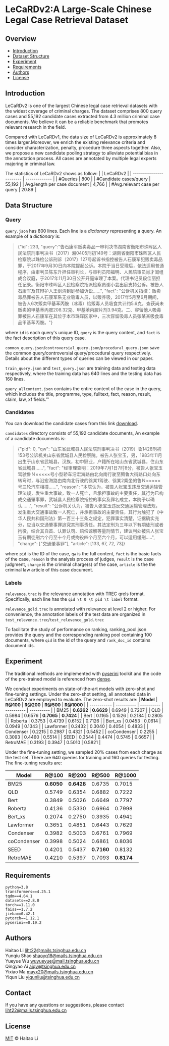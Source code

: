<!--
 * @Author: lihaitao
 * @Date: 2023-02-28 23:34:00
 * @LastEditors: Do not edit
 * @LastEditTime: 2023-03-02 15:45:21
 * @FilePath: /LeCaRD2.0/LeCaRDv2/README.md
-->
# LeCaRDv2:A Large-Scale Chinese Legal Case Retrieval Dataset

## Overview

- [Introduction](#introduction)
- [Dataset Structure](#dataset-structure)
- [Experiment](#experiment)
- [Requirements](#requirements)
- [Authors](#authors)
- [License](#license)

## Introduction
LeCaRDv2 is one of the largest Chinese legal case retrieval datasets with the widest coverage of criminal charges. The dataset comprises 800 query cases and 55,192 candidate cases extracted from 4.3 million criminal case documents. We believe it can be a reliable benchmark that promotes relevant research in the field.

Compared with LeCaRDv1, the data size of LeCaRDv2 is approximately 8 times larger.Moreover, we enrich the existing relevance criteria and consider characterization, penalty, procedure three aspects together. Also, we propose a new candidate pooling strategy to alleviate potential bias in the annotation process. All cases are annotated by multiple legal experts majoring in criminal law.

The statistics of LeCaRDv2 shows as follow:
|                         | LeCaRDv2      | 
| ----------------------- | ------------- |
| #Queries                  | 800       |
| #Candidate cases/query                  | 55,192    | 
| Avg.length per case document           | 4,766    | 
| #Avg.relevant case per query           | 20.89       | 


## Data Structure

### Query
`query.json` has 800 lines. Each line is a *dictionary* representing a query. An example of a *dictionary* is:

> {"id": 233, "query":"告石康军贩卖毒品一审判决书湖南省衡阳市珠晖区人民法院刑事判决书（2017）湘0405刑初149号：湖南省衡阳市珠晖区人民检察院以珠检公诉刑诉〔2017〕127号起诉书指控被告人石康军犯贩卖毒品罪，于2017年9月30日向本院提起公诉。本院于当日受理后，依法适用普通程序，由审判员陈东升担任审判长，与审判员阳福明、人民陪审员肖才闰组成合议庭，于2017年11月30日公开开庭审理了本案。代理书记员段佳丽担任记录。衡阳市珠晖区人民检察院指派检察员谢小芸出庭支持公诉。被告人石康军及其辩护人王剑清到庭参加诉讼......", "fact": "公诉机关指控：贩卖毒品罪被告人石康军系无业吸毒人员，以贩养吸，2017年5月至6月期间，被告人6次贩卖甲基苯丙胺（冰毒）给贩毒人员吸食共计约5.6克，查获尚未贩卖的甲基苯丙胺208.32克、甲基苯丙胺片剂3.94克。二、容留他人吸毒罪被告人石康军在其位于本市珠晖区家中，三次容留吸毒人员张某某吸食毒品甲基苯丙胺。"}

where `id` is each query's unique ID, `query` is the query content, and `fact` is the fact description of this query case.

`common_query.json`/`controversial_query.json`/`procedural_query.json` save the common query/controversial query/procedural query respectively. Details about the different types of queries can be viewed in our paper.

`train_query.json` and `test_query.json` are training data and testing data respectively, where the training data has 640 lines and the testing data has 160 lines.

`query_allcontext.json` contains the entire content of the case in the query, which includes the title, programme, type, fulltext, fact, reason, result, claim, law, xf fields.”’

### Candidates
You can download the candidate cases from this link [download](https://drive.google.com/file/d/1CqQ0ID5_9-qxaZm9TGLh38dVhLfYnl_C/view?usp=share_link).

`candidates` directory consists of 55,192 candidate documents, An example of a candidate documents is:

> {"pid": 0, "qw": "山东省武城县人民法院刑事判决书（2019）鲁1428刑初153号公诉机关山东省武城县人民检察院。被告人张宝玉，男，1983年11月出生于山东省武城县，汉族，初中肄业，户籍所在地山东省武城县，住山东省武城县......", "fact": "经审理查明：2019年7月1日7时8分，被告人张宝玉驾驶鲁Ｎ×××××号小型轿车沿宏海路由北向南行驶至腾鲁大街路口处向东转弯时，与沿宏海路由南向北行驶的徐某1驾驶、徐某2乘坐的鲁Ｎ×××××号三轮汽车相撞......", "reason": "本院认为，被告人张宝玉违反交通运输管理法规，发生重大事故，致一人死亡，且承担事故的主要责任，其行为已构成交通肇事罪，武城县人民检察院指控的事实及罪名成立，本院予以确认......", "result": "公诉机关认为，被告人张宝玉违反交通运输管理法规，发生重大交通事故致一人死亡，并承担事故的主要责任，其行为触犯了《中华人民共和国刑法》第一百三十三条之规定，犯罪事实清楚，证据确实充分，应当以交通肇事罪追究其刑事责任。其法定刑为三年以下有期徒刑或者拘役，结合其自首、认罪认罚、赔偿谅解等量刑情节，建议判处被告人张宝玉有期徒刑六个月至十个月或拘役四个月至六个月，可以适用缓刑.....", "charge": ["交通肇事罪"], "article": [133, 67, 72, 73]}

where `pid` is the ID of the case, `qw` is the full content,  `fact` is the basic facts of the case, `reason` is the analysis process of judges, `result` is the case judgment, `charge` is the criminal charge(s) of the case, `article` is the the criminal law article of this case document.

### Labels
`relevence.trec` is the relevance annotation with TREC qrels format. Specifically, each line has the `qid \t 0 \t pid \t label` format.

`relevence_gold.trec` is annotated with relevance at level 2 or higher. For convenience, the annotation labels of the test data are organized in `test_relevence.trec`/`test_relevence_gold.trec` 

To facilitate the study of performance on ranking, ranking_pool.json provides the query and the corresponding ranking pool containing 100 documents, where `qid` is the id of the query and `rank_doc_id` contains document ids. 

## Experiment
The traditional methods are implemented with [pyserini](https://github.com/castorini/pyserini) toolkit and the code of the pre-trained model is referenced from [dense](https://github.com/luyug/Dense).

We conduct experiments on state-of-the-art models with zero-shot and fine-tuning settings. Under the zero-shot setting, all annotated data in LeCaRDv2 are employed to evaluate. The zero-shot results are:
| **Model**   | **R@100**  | **R@200**  | **R@500**  | **R@1000** |
| ----------- | ---------- | ---------- | ---------- | ---------- |
| BM25        | **0.6262** | **0.6629** | 0.6949     | 0.7207     |
| QLD         | 0.5984     | 0.6576     | **0.7065** | **0.7424** |
| Bert        | 0.1165     | 0.1526     | 0.2184     | 0.2805     |
| Roberta     | 0.3753     | 0.4739     | 0.6152     | 0.7126     |
| Bert_xs     | 0.0453     | 0.0614     | 0.0949     | 0.1343     |
| Lawformer   | 0.2432     | 0.3040     | 0.4054     | 0.4833     |
| Condenser   | 0.2215     | 0.2987     | 0.4321     | 0.5452     |
| coCondenser | 0.2255     | 0.3093     | 0.4460     | 0.5514     |
| SEED        | 0.3544     | 0.4474     | 0.5745     | 0.6657     |
| RetroMAE    | 0.3193     | 0.3947     | 0.5010     | 0.5821     |


Under the fine-tuning setting, we sampled 20% cases from each charge as the test set. There are 640 queries for training and 160 queries for testing.  The fine-tuning results are:


| **Model**   | **R@100**  | **R@200**  | **R@500**  | **R@1000** |
| ----------- | ---------- | ---------- | ---------- | ---------- |
| BM25        | **0.6050** | **0.6428** | 0.6735     | 0.7015     |
| QLD         | 0.5749     | 0.6354     | 0.6882 | 0.7222 |
| Bert        | 0.3849     | 0.5026     | 0.6649     | 0.7797     |
| Roberta     | 0.4136     | 0.5330     | 0.6964     | 0.7998     |
| Bert_xs     | 0.2074     | 0.2750     | 0.3935     | 0.4941     |
| Lawformer   | 0.3651     | 0.4851     | 0.6443     | 0.7629     |
| Condenser   | 0.3982     | 0.5003     | 0.6761     | 0.7969     |
| coCondenser | 0.3998     | 0.5024     | 0.6861     | 0.8036     |
| SEED        | 0.4201     | 0.5437     | **0.7160** | 0.8132     |
| RetroMAE    | 0.4210     | 0.5397     | 0.7093     | **0.8174** |

<!-- ## Evaluation -->



## Requirements

```
python=3.8
transformers==4.25.1
tqdm==4.64.1
datasets==2.8.0
torch==1.11.0
faiss==1.7.2
jieba==0.42.1
pytorch==1.12.1
pyserini==0.19.2
```

## Authors
Haitao Li liht22@mails.tsinghua.edu.cn \
Yunqiu Shao  shaoyq18@mails.tsinghua.edu.cn \
Yueyue Wu wuyueyue@mail.tsinghua.edu.cn \
Qingyao Ai aiqy@tsinghua.edu.cn \
Yixiao Ma mayx20@mails.tsinghua.edu.cn \
Yiqun Liu yiqunliu@tsinghua.edu.cn 

## Contact
If you have any questions or suggestions, please contact liht22@mails.tsinghua.edu.cn

## License
[MIT](LICENSE) © Haitao Li
